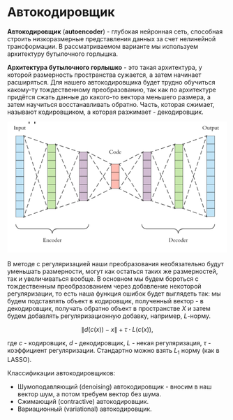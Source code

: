 # Автокодировщик

**Автокодировщик** (**autoencoder**) - глубокая нейронная сеть, способная строить низкоразмерные представления данных за счет нелинейной трансформации. В рассматриваемом варианте мы используем архитектуру бутылочного горлышка.

**Архитектура бутылочного горлышко** - это такая архитектура, у которой размерность пространства сужается, а затем начинает расширяться. Для нашего автокодировщика будет трудно обучиться какому-ту тождественному преобразованию, так как по архитектуре придётся сжать данные до какого-то вектора меньшего размера, а затем научиться восстанавливать обратно. Часть, которая сжимает, называют кодировщиком, а которая разжимает - декодировщик.

![Бутылочное горлышко](../lectures/assets/decoder-and-encoder.png)

В методе с регуляризацией наши преобразования необязательно будут уменьшать размерности, могут как остаться таких же размерностей, так и увеличиваться вообще. В основном мы будем бороться с тождественным преобразованием через добавление некоторой регуляризации, то есть наша функция ошибок будет выглядеть так: мы будем подставлять объект в кодировщик, полученный вектор - в декодировщик, получать обратно объект в пространстве $X$ и затем будем добавлять регуляризационную добавку, например, $L$-норму.

$$
  \|d(c(x)) - x\| + \tau \cdot L(c(x)),
$$

где $c$ - кодировщик, $d$ - декодировщик, $L$ - некая регуляризация, $\tau$ - коэффициент регуляризации. Стандартно можно взять $L_1$ норму (как в LASSO).

Классификации автокодировщиков:

- Шумоподавляющий (denoising) автокодировщик - вносим в наш вектор шум, а потом требуем вектор без шума.
- Сжимающий (contractive) автокодировщик.
- Вариационный (variational) автокодировщик.
